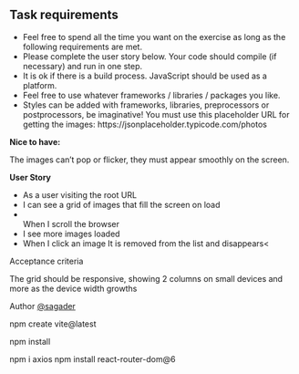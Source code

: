<h2>Task requirements</h2>
<ul>
<li>Feel free to spend all the time you want on the exercise as long as the following requirements are met.</li>

<li>Please complete the user story below. Your code should compile (if necessary) and run in one step.</li> 
<li>It is ok if there is a build process. JavaScript should be used as a platform.</li>
<li>Feel free to use whatever frameworks / libraries / packages you like.</li>
<li>Styles can be added with frameworks, libraries, preprocessors or postprocessors, be imaginative! You must use this placeholder URL for getting the images: https://jsonplaceholder.typicode.com/photos</li>
</ul>

<strong> Nice to have: </strong>

The images can’t pop or flicker, they must appear smoothly on the screen.

<strong>User Story</strong>
<ul>
<li>As a user visiting the root URL</li>
<li>I can see a grid of images that fill the screen on load</li> 
<li></li>When I scroll the browser</li> 
<li>I see more images loaded</li> 
<li>When I click an image It is removed from the list and disappears<</li>
</ul>
Acceptance criteria

The grid should be responsive, showing 2 columns on small devices and more as the device width growths

Author
<a href ="https://github.com/maryrrr?tab=repositories">@sagader</a>

npm create vite@latest

npm install

npm i axios npm install react-router-dom@6
